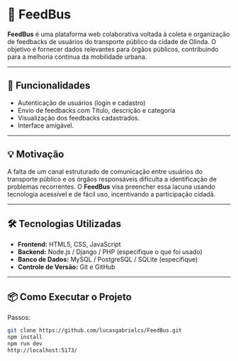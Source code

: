 # 🚌 FeedBus

**FeedBus** é uma plataforma web colaborativa voltada à coleta e organização de feedbacks de usuários do transporte público da cidade de Olinda. O objetivo é fornecer dados relevantes para órgãos públicos, contribuindo para a melhoria contínua da mobilidade urbana.

---

## 🚀 Funcionalidades

- Autenticação de usuários (login e cadastro)
- Envio de feedbacks com Título, descrição e categoria
- Visualização dos feedbacks cadastrados.
- Interface amigável.

---

## 💡 Motivação

A falta de um canal estruturado de comunicação entre usuários do transporte público e os órgãos responsáveis dificulta a identificação de problemas recorrentes. O **FeedBus** visa preencher essa lacuna usando tecnologia acessível e de fácil uso, incentivando a participação cidadã.

---

## 🛠️ Tecnologias Utilizadas

- **Frontend:** HTML5, CSS, JavaScript 
- **Backend:** Node.js / Django / PHP (especifique o que foi usado)
- **Banco de Dados:** MySQL / PostgreSQL / SQLite (especifique)
- **Controle de Versão:** Git e GitHub

---

## 📦 Como Executar o Projeto

Passos:
   ```bash
   git clone https://github.com/lucasgabrielcs/FeedBus.git
   npm install 
   npm run dev 
   http://localhost:5173/






